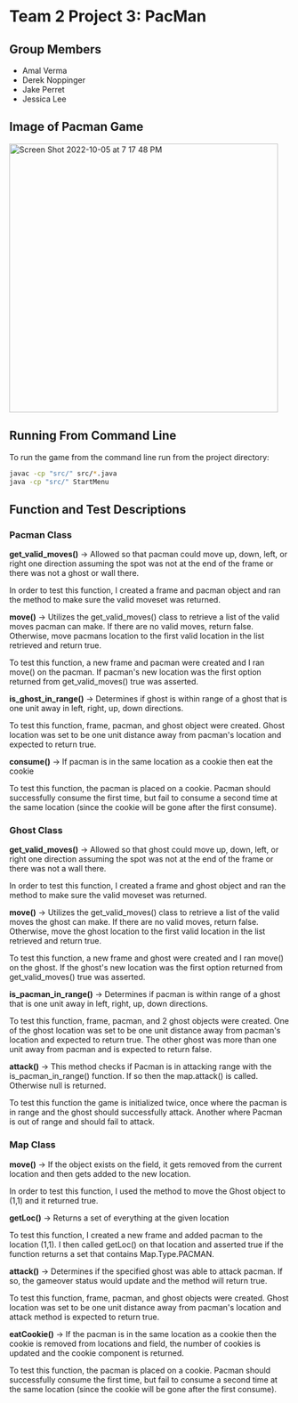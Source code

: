 # Team 2 Project 3: PacMan

## Group Members
- Amal Verma
- Derek Noppinger
- Jake Perret
- Jessica Lee

## Image of Pacman Game
<img width="483" alt="Screen Shot 2022-10-05 at 7 17 48 PM" src="https://user-images.githubusercontent.com/73036954/194181072-b31175e8-fff3-4428-8796-8a697363a384.png">

## Running From Command Line

To run the game from the command line run from the project directory: 
```bash
javac -cp "src/" src/*.java
java -cp "src/" StartMenu
```

## Function and Test Descriptions
### Pacman Class

**get_valid_moves()** -> Allowed so that pacman could move up, down, left, or right one direction assuming the spot was not at the end of the frame or there was not a ghost or wall there.

In order to test this function, I created a frame and pacman object and ran the method to make sure the valid moveset was returned.

**move()** -> Utilizes the get_valid_moves() class to retrieve a list of the valid moves pacman can make. If there are no valid moves, return false.
Otherwise, move pacmans location to the first valid location in the list retrieved and return true.
  
To test this function, a new frame and pacman were created and I ran move() on the pacman. If pacman's new location was the first option returned from get_valid_moves() true was asserted.

**is_ghost_in_range()** -> Determines if ghost is within range of a ghost that is one unit away in left, right, up, down directions.

To test this function, frame, pacman, and ghost object were created. Ghost location was set to be one unit distance away from pacman's location and expected to return true.

**consume()** -> If pacman is in the same location as a cookie then eat the cookie

To test this function, the pacman is placed on a cookie. Pacman should successfully consume the first time, but fail to consume a second time at the same location (since the cookie will be gone after the first consume).

### Ghost Class

**get_valid_moves()** -> Allowed so that ghost could move up, down, left, or right one direction assuming the spot was not at the end of the frame or there was not a wall there.

In order to test this function, I created a frame and ghost object and ran the method to make sure the valid moveset was returned.

**move()** -> Utilizes the get_valid_moves() class to retrieve a list of the valid moves the ghost can make. If there are no valid moves, return false.
Otherwise, move the ghost location to the first valid location in the list retrieved and return true.

To test this function, a new frame and ghost were created and I ran move() on the ghost. If the ghost's new location was the first option returned from get_valid_moves() true was asserted.
  
**is_pacman_in_range()** -> Determines if pacman is within range of a ghost that is one unit away in left, right, up, down directions.

To test this function, frame, pacman, and 2 ghost objects were created. One of the ghost location was set to be one unit distance away from pacman's location and expected to return true. The other ghost was more than one unit away from pacman and is expected to return false.

**attack()** -> This method checks if Pacman is in attacking range with the is_pacman_in_range() function. If so then the map.attack() is called. Otherwise null is returned.

To test this function the game is initialized twice, once where the pacman is in range and the ghost should successfully attack. Another where Pacman is out of range and should fail to attack.

### Map Class

**move()** -> If the object exists on the field, it gets removed from the current location and then gets added to the new location.

In order to test this function, I used the method to move the Ghost object to (1,1) and it returned true.

**getLoc()** -> Returns a set of everything at the given location 

To test this function, I created a new frame and added pacman to the location (1,1). I then called getLoc() on that location and asserted true if the function returns a set that contains Map.Type.PACMAN.
  
**attack()** -> Determines if the specified ghost was able to attack pacman. If so, the gameover status would update and the method will return true.

To test this function, frame, pacman, and ghost objects were created. Ghost location was set to be one unit distance away from pacman's location and attack method is expected to return true.

**eatCookie()** -> If the pacman is in the same location as a cookie then the cookie is removed from locations and field, the number of cookies is updated and the cookie component is returned.

To test this function, the pacman is placed on a cookie. Pacman should successfully consume the first time, but fail to consume a second time at the same location (since the cookie will be gone after the first consume).
